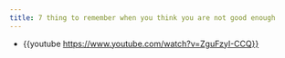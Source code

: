 ```yaml
---
title: 7 thing to remember when you think you are not good enough
---
```


- {{youtube  https://www.youtube.com/watch?v=ZguFzyI-CCQ}}
